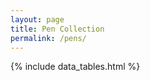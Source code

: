 ```yaml
---
layout: page
title: Pen Collection
permalink: /pens/
---
```


{% include data_tables.html %}

<!--
<script>
  $(document).ready( function () {
    $('#inks').DataTable( {
      paging: false
      } );
    });
</script>

<table id="inks" class="display compact" cellspacing="0" width="100%">
  <thead>
    <tr>
      <th>Brand</th>
      <th>Family</th>
      <th>Name</th>
      <th>Details</th>
    </tr>
  </thead>
  <tbody>
    {% for ink in site.data.inks %}
      <tr>
        <td>{{ ink.Brand }}</td>
        <td>{{ ink.Family }}</td>
        <td>{{ ink.Name }}</td>
        <td>{{ ink.Details }}</td>
      </tr>
    {% endfor %}
  </tbody>
</table>
-->
